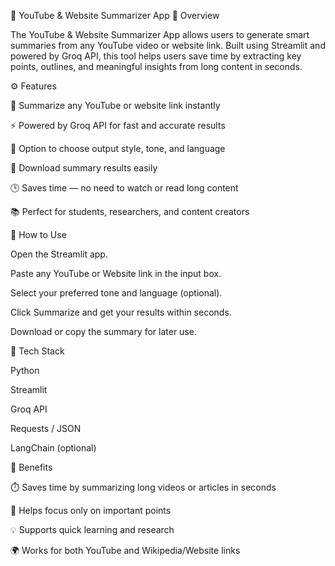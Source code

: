 🌙 YouTube & Website Summarizer App
🧠 Overview

The YouTube & Website Summarizer App allows users to generate smart summaries from any YouTube video or website link.
Built using Streamlit and powered by Groq API, this tool helps users save time by extracting key points, outlines, and meaningful insights from long content in seconds.

⚙️ Features

🔗 Summarize any YouTube or website link instantly

⚡ Powered by Groq API for fast and accurate results

💬 Option to choose output style, tone, and language

💾 Download summary results easily

🕒 Saves time — no need to watch or read long content

📚 Perfect for students, researchers, and content creators

🚀 How to Use

Open the Streamlit app.

Paste any YouTube or Website link in the input box.

Select your preferred tone and language (optional).

Click Summarize and get your results within seconds.

Download or copy the summary for later use.

🧩 Tech Stack

Python

Streamlit

Groq API

Requests / JSON

LangChain (optional)

🧠 Benefits

⏱️ Saves time by summarizing long videos or articles in seconds

🧾 Helps focus only on important points

💡 Supports quick learning and research

🌍 Works for both YouTube and Wikipedia/Website links
